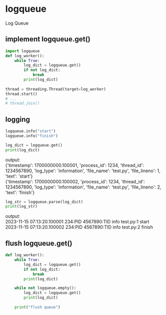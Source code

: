 # logqueue
Log Queue

## implement logqueue.get()
```python  
import logqueue
def log_worker():
    while True:
        log_dict = logqueue.get()
        if not log_dict:
            break
        print(log_dict)
    
thread = threading.Thread(target=log_worker)
thread.start()
# ...
# thread.join()
```

## logging
```python  
logqueue.info("start")
logqueue.info("finish")
```  
```python 
log_dict = logqueue.get()
print(log_dict)
```
output:  
{'timestamp': 1700000000.100001, 'process_id': 1234, 'thread_id': 1234567890, 'log_type': 'information', 'file_name': 'test.py', 'file_lineno': 1, 'text': 'start'}  
{'timestamp': 1700000000.100002, 'process_id': 1234, 'thread_id': 1234567890, 'log_type': 'information', 'file_name': 'test.py', 'file_lineno': 2, 'text': 'finish'}  

```python  
log_str = logqueue.parse(log_dict)
print(log_str)
```
output:  
2023-11-15 07:13:20.100001 234:PID 4567890:TID info test.py:1 start  
2023-11-15 07:13:20.100002 234:PID 4567890:TID info test.py:2 finish  

## flush logqueue.get()
```python  
def log_worker():
    while True:
        log_dict = logqueue.get()
        if not log_dict:
            break
        print(log_dict)

    while not logqueue.empty():
        log_dict = logqueue.get()
        print(log_dict)
        
    print("flush queue")
```
